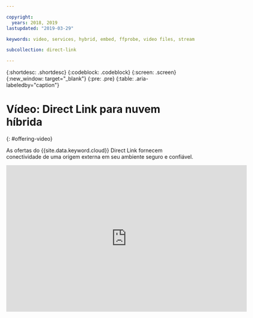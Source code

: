 ```yaml
---

copyright:
  years: 2018, 2019
lastupdated: "2019-03-29"

keywords: video, services, hybrid, embed, ffprobe, video files, stream

subcollection: direct-link

---
```


{:shortdesc: .shortdesc}
{:codeblock: .codeblock}
{:screen: .screen}
{:new_window: target="_blank"}
{:pre: .pre}
{:table: .aria-labeledby="caption"}

# Vídeo: Direct Link para nuvem híbrida
{: #offering-video}

As ofertas do {{site.data.keyword.cloud}} Direct Link fornecem conectividade de uma origem externa em seu ambiente seguro e confiável.

<p>
  <div class="embed-responsive embed-responsive-16by9">
    <iframe class="embed-responsive-item" id="youtubeplayer" type="text/html" title="direct-link-connect-video" width="640" height="390" src="https://www.youtube.com/embed/ZRY2LPJREQw?rel=0" frameborder="0" webkitallowfullscreen mozallowfullscreen allowfullscreen> </iframe>
  </div>
</p>

